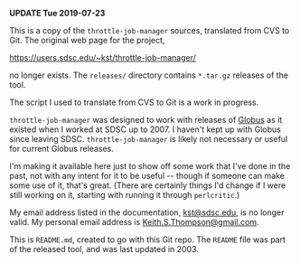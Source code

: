 **UPDATE Tue 2019-07-23**

This is a copy of the `throttle-job-manager` sources, translated
from CVS to Git.  The original web page for the project,

https://users.sdsc.edu/~kst/throttle-job-manager/

no longer exists.  The `releases/` directory contains `*.tar.gz`
releases of the tool.

The script I used to translate from CVS to Git is a work in progress.

`throttle-job-manager` was designed to work with releases of
[Globus](https://www.globus.org/) as it existed when I worked at
SDSC up to 2007.  I haven't kept up with Globus since leaving SDSC.
`throttle-job-manager` is likely not necessary or useful for current Globus
releases.

I'm making it available here just to show off some work that I've
done in the past, not with any intent for it to be useful -- though if
someone can make some use of it, that's great.  (There are certainly
things I'd change if I were still working on it, starting with running
it through `perlcritic`.)

My email address listed in the documentation, <kst@sdsc.edu>,
is no longer valid.  My personal email address is
<Keith.S.Thompson@gmail.com>.

This is `README.md`, created to go with this Git repo.  The `README`
file was part of the released tool, and was last updated in 2003.

